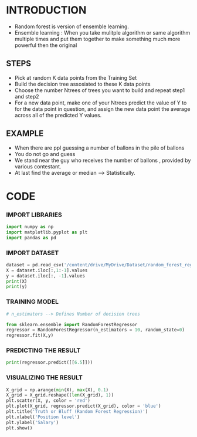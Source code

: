 # INTRODUCTION

- Random forest is version of ensemble learning.
- Ensemble learning : When you take mulitple algorithm or same algorithm multiple times and put them together to make something much more powerful then the original

## STEPS

- Pick at random K data points from the Training Set
- Build the decision tree assosiated to these K data points
- Choose the number Ntrees of trees you want to build and repeat step1 and step2
- For a new data point, make one of your Ntrees predict the value of Y to for the data point in question, and assign the new data point the average across all of the predicted Y values.

## EXAMPLE

- When there are ppl guessing a number of ballons in the pile of ballons
- You do not go and guess
- We stand near the guy who receives the number of ballons , provided by various contestant.
- At last find the average or median --> Statistically.

# CODE

### IMPORT LIBRARIES

```python
import numpy as np
import matplotlib.pyplot as plt
import pandas as pd
```

### IMPORT DATASET

```python
dataset = pd.read_csv('/content/drive/MyDrive/Dataset/random_forest_regression/Position_Salaries.csv')
X = dataset.iloc[:,1:-1].values
y = dataset.iloc[:, -1].values
print(X)
print(y)
```

### TRAINING MODEL

```python
# n_estimators --> Defines Number of decision trees

from sklearn.ensemble import RandomForestRegressor
regressor = RandomForestRegressor(n_estimators = 10, random_state=0)
regressor.fit(X,y)
```

### PREDICTING THE RESULT

```python
print(regressor.predict([[6.5]]))
```

### VISUALIZING THE RESULT

```python
X_grid = np.arange(min(X), max(X), 0.1)
X_grid = X_grid.reshape((len(X_grid), 1))
plt.scatter(X, y, color = 'red')
plt.plot(X_grid, regressor.predict(X_grid), color = 'blue')
plt.title('Truth or Bluff (Random Forest Regression)')
plt.xlabel('Position level')
plt.ylabel('Salary')
plt.show()
```
